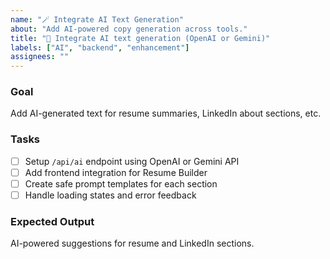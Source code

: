 ```yaml
---
name: "🪄 Integrate AI Text Generation"
about: "Add AI-powered copy generation across tools."
title: "🤖 Integrate AI text generation (OpenAI or Gemini)"
labels: ["AI", "backend", "enhancement"]
assignees: ""
---
```


### Goal
Add AI-generated text for resume summaries, LinkedIn about sections, etc.

### Tasks
- [ ] Setup `/api/ai` endpoint using OpenAI or Gemini API
- [ ] Add frontend integration for Resume Builder
- [ ] Create safe prompt templates for each section
- [ ] Handle loading states and error feedback

### Expected Output
AI-powered suggestions for resume and LinkedIn sections.
